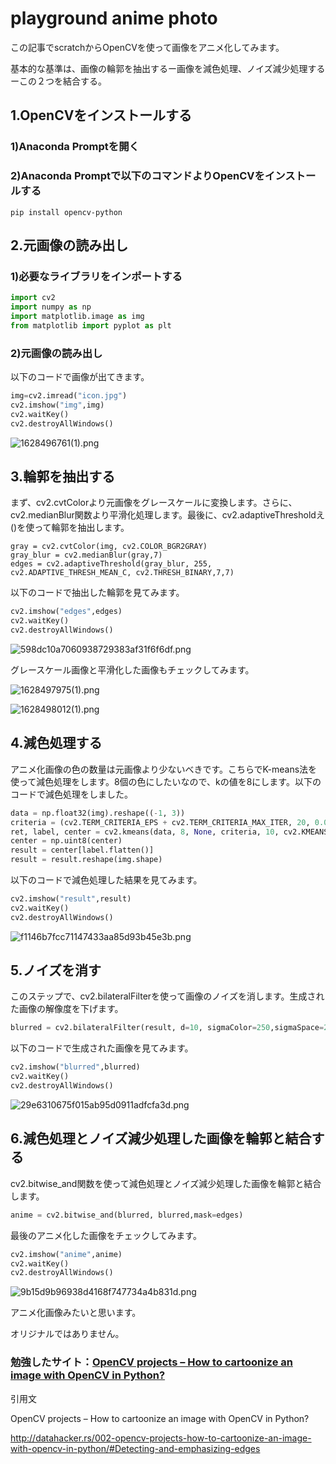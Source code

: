 # playground anime photo

この記事でscratchからOpenCVを使って画像をアニメ化してみます。

基本的な基準は、画像の輪郭を抽出するー画像を減色処理、ノイズ減少処理するーこの２つを結合する。

## 1.OpenCVをインストールする

### 1)Anaconda Promptを開く

### 2)Anaconda Promptで以下のコマンドよりOpenCVをインストールする

```
pip install opencv-python
```

## 2.元画像の読み出し

### 1)必要なライブラリをインポートする

```py
import cv2
import numpy as np
import matplotlib.image as img
from matplotlib import pyplot as plt
```

### 2)元画像の読み出し
以下のコードで画像が出てきます。

```py
img=cv2.imread("icon.jpg")
cv2.imshow("img",img)
cv2.waitKey()
cv2.destroyAllWindows()
```

![1628496761(1).png](https://qiita-image-store.s3.ap-northeast-1.amazonaws.com/0/1668082/3058b115-4296-f261-d8f5-ce92197f6341.png)

## 3.輪郭を抽出する

まず、cv2.cvtColorより元画像をグレースケールに変換します。さらに、cv2.medianBlur関数より平滑化処理します。最後に、cv2.adaptiveThresholdえ()を使って輪郭を抽出します。

```
gray = cv2.cvtColor(img, cv2.COLOR_BGR2GRAY)
gray_blur = cv2.medianBlur(gray,7)
edges = cv2.adaptiveThreshold(gray_blur, 255, cv2.ADAPTIVE_THRESH_MEAN_C, cv2.THRESH_BINARY,7,7)
```

以下のコードで抽出した輪郭を見てみます。

```py
cv2.imshow("edges",edges)
cv2.waitKey()
cv2.destroyAllWindows()
```

![598dc10a7060938729383af31f6f6df.png](https://qiita-image-store.s3.ap-northeast-1.amazonaws.com/0/1668082/d2acb8d6-1c62-e3e9-572d-fe38ec88aefc.png)

グレースケール画像と平滑化した画像もチェックしてみます。

![1628497975(1).png](https://qiita-image-store.s3.ap-northeast-1.amazonaws.com/0/1668082/ef84ec88-750d-24b2-6e91-a08bba6af647.png)

![1628498012(1).png](https://qiita-image-store.s3.ap-northeast-1.amazonaws.com/0/1668082/3eed0768-4b2d-4664-7745-208864562e68.png)

## 4.減色処理する

アニメ化画像の色の数量は元画像より少ないべきです。こちらでK-means法を使って減色処理をします。8個の色にしたいなので、kの値を8にします。以下のコードで減色処理をしました。

```py
data = np.float32(img).reshape((-1, 3))
criteria = (cv2.TERM_CRITERIA_EPS + cv2.TERM_CRITERIA_MAX_ITER, 20, 0.001)
ret, label, center = cv2.kmeans(data, 8, None, criteria, 10, cv2.KMEANS_RANDOM_CENTERS)
center = np.uint8(center)
result = center[label.flatten()]
result = result.reshape(img.shape)
```

以下のコードで減色処理した結果を見てみます。

```py
cv2.imshow("result",result)
cv2.waitKey()
cv2.destroyAllWindows()
```

![f1146b7fcc71147433aa85d93b45e3b.png](https://qiita-image-store.s3.ap-northeast-1.amazonaws.com/0/1668082/a8824968-6add-b532-18f6-b47f79e2c759.png)

## 5.ノイズを消す
このステップで、cv2.bilateralFilterを使って画像のノイズを消します。生成された画像の解像度を下げます。

```py
blurred = cv2.bilateralFilter(result, d=10, sigmaColor=250,sigmaSpace=250)
```
以下のコードで生成された画像を見てみます。

```py
cv2.imshow("blurred",blurred)
cv2.waitKey()
cv2.destroyAllWindows()
```

![29e6310675f015ab95d0911adfcfa3d.png](https://qiita-image-store.s3.ap-northeast-1.amazonaws.com/0/1668082/deab4437-499f-f53c-bec1-4202b9f0b4af.png)

## 6.減色処理とノイズ減少処理した画像を輪郭と結合する
cv2.bitwise_and関数を使って減色処理とノイズ減少処理した画像を輪郭と結合します。

```py
anime = cv2.bitwise_and(blurred, blurred,mask=edges)
```
最後のアニメ化した画像をチェックしてみます。

```py
cv2.imshow("anime",anime)
cv2.waitKey()
cv2.destroyAllWindows()
```

![9b15d9b96938d4168f747734a4b831d.png](https://qiita-image-store.s3.ap-northeast-1.amazonaws.com/0/1668082/29586cb6-7344-c6c2-2c9f-111f896cdc3f.png)

アニメ化画像みたいと思います。

オリジナルではありません。

### 勉強したサイト：[OpenCV projects – How to cartoonize an image with OpenCV in Python?](http://datahacker.rs/002-opencv-projects-how-to-cartoonize-an-image-with-opencv-in-python/#Detecting-and-emphasizing-edges)

引用文

OpenCV projects – How to cartoonize an image with OpenCV in Python?

http://datahacker.rs/002-opencv-projects-how-to-cartoonize-an-image-with-opencv-in-python/#Detecting-and-emphasizing-edges
